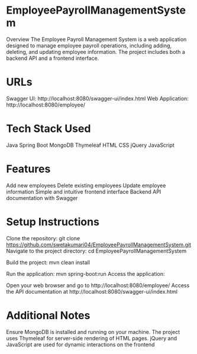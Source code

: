# EmployeePayrollManagementSystem

Overview
The Employee Payroll Management System is a web application designed to manage employee payroll operations, including adding, deleting, and updating employee information. The project includes both a backend API and a frontend interface.

# URLs
Swagger UI: http://localhost:8080/swagger-ui/index.html
Web Application: http://localhost:8080/employee/

# Tech Stack Used
Java
Spring Boot
MongoDB
Thymeleaf
HTML
CSS
jQuery
JavaScript

# Features
Add new employees
Delete existing employees
Update employee information
Simple and intuitive frontend interface
Backend API documentation with Swagger

# Setup Instructions
Clone the repository:
git clone https://github.com/swetakumari04/EmployeePayrollManagementSystem.git
Navigate to the project directory:
cd EmployeePayrollManagementSystem

Build the project:
mvn clean install

Run the application:
mvn spring-boot:run
Access the application:

Open your web browser and go to http://localhost:8080/employee/
Access the API documentation at http://localhost:8080/swagger-ui/index.html

# Additional Notes
Ensure MongoDB is installed and running on your machine.
The project uses Thymeleaf for server-side rendering of HTML pages.
jQuery and JavaScript are used for dynamic interactions on the frontend
